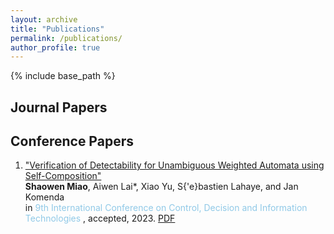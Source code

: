 ```yaml
---
layout: archive
title: "Publications"
permalink: /publications/
author_profile: true
---
```


{% include base_path %}
## Journal Papers

## Conference Papers
1. ["Verification of Detectability for Unambiguous Weighted Automata using Self-Composition"]()  
   **Shaowen Miao**, Aiwen Lai*, Xiao Yu, S{\'e}bastien Lahaye, and Jan Komenda  
   in <font color=#90c9e7> 9th International Conference on Control, Decision and Information Technologies </font>, accepted, 2023. [PDF](https://github.com/Jiro-M/jiro-m.github.io/blob/master/papers/23CoDIT.pdf)